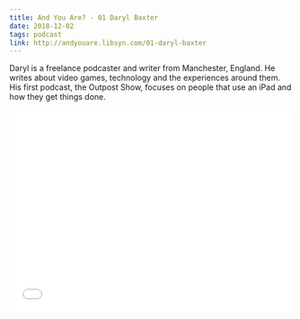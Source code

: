 ```yaml
---
title: And You Are? - 01 Daryl Baxter
date: 2018-12-02
tags: podcast
link: http://andyouare.libsyn.com/01-daryl-baxter
---
```

Daryl is a freelance podcaster and writer from Manchester, England. He writes about video games, technology and the experiences around them. His first podcast, the Outpost Show, focuses on people that use an iPad and how they get things done.

<iframe style="border: none" src="//html5-player.libsyn.com/embed/episode/id/7764575/height/360/theme/standard/thumbnail/yes/preload/no/direction/backward/" height="360" width="100%" scrolling="no"  allowfullscreen webkitallowfullscreen mozallowfullscreen oallowfullscreen msallowfullscreen></iframe>
